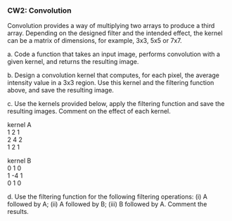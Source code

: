 ### CW2: Convolution
Convolution provides a way of multiplying two arrays to produce a third array. Depending on the designed
filter and the intended effect, the kernel can be a matrix of dimensions, for example, 3x3, 5x5 or 7x7.

a. Code a function that takes an input image, performs convolution with a given kernel, and returns the
resulting image.

b. Design a convolution kernel that computes, for each pixel, the average intensity value in a 3x3 region.
Use this kernel and the filtering function above, and save the resulting image.

c. Use the kernels provided below, apply the filtering function and save the resulting images. Comment
on the effect of each kernel.

kernel A<br>
1   2   1<br>
2   4   2<br>
1   2   1<br>

kernel B<br>
0   1   0<br>
1  -4   1<br>
0   1   0<br>

d. Use the filtering function for the following filtering operations: (i) A followed by A; (ii) A followed by B;
(iii) B followed by A. Comment the results.